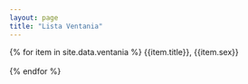 ```yaml
---
layout: page
title: "Lista Ventania"
---
```


{% for item in site.data.ventania %}
  {{item.title}}, {{item.sex}} <br>  
{% endfor %}


